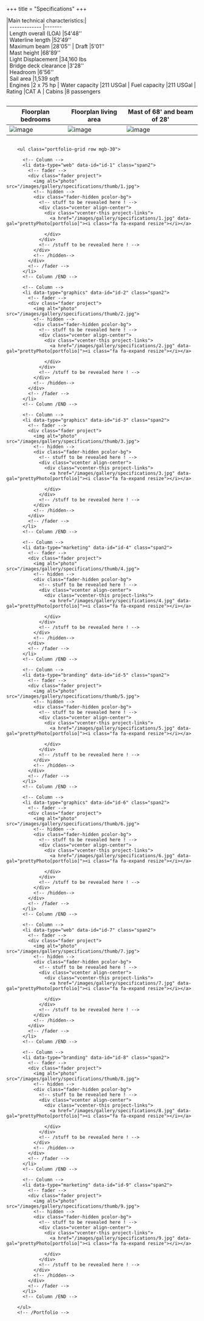 +++
title = "Specifications"
+++



|Main technical characteristics:|                                 
| -------------                 |-------     
| Length overall (LOA)          |54'48''     
| Waterline length              |52'49''                                         
| Maximum beam                  |28'05'' 
| Draft                         |5'01''   
| Mast height                   |68'89''   
| Light Displacement            |34,160 Ibs   
| Bridge deck clearance         |3'28''  
| Headroom                      |6'56''   
| Sail area                     |1,539 sqft                                       
| Engines                       |2 x 75 hp
| Water capacity                |211 USGal
| Fuel capacity                 |211 USGal
| Rating                        |CAT A
| Cabins                        |8 passengers


|Floorplan bedrooms| Floorplan living area |Mast of 68' and beam of 28'            	                       
| -------------    |-------                | ------------
|![image](/images/s_floorplan-level1.png) | ![image](/images/s_floorplan-level2.png) |  ![image](/images/s_catamaran-graphic.png)    
            


<div class="container-fluid">

<!-- Portfolio Grid-->
        <ul class="portfolio-grid row mgb-30">
            
          <!-- Column -->
          <li data-type="web" data-id="id-1" class="span2">
            <!-- fader -->
            <div class="fader project">
              <img alt="photo" src="/images/gallery/specifications/thumb/1.jpg">
              <!-- hidden -->
              <div class="fader-hidden pcolor-bg">
                <!-- stuff to be revealed here ! -->
                <div class="vcenter align-center">
                  <div class="vcenter-this project-links">
                    <a href="/images/gallery/specifications/1.jpg" data-gal="prettyPhoto[portfolio]"><i class="fa fa-expand resize"></i></a>
                    
                  </div>
                </div>
                <!-- /stuff to be revealed here ! -->
              </div>
              <!-- /hidden-->
            </div>
            <!-- /fader -->
          </li>
          <!-- Column /END -->
              
          <!-- Column -->
          <li data-type="graphics" data-id="id-2" class="span2">
            <!-- fader -->
            <div class="fader project">
              <img alt="photo" src="/images/gallery/specifications/thumb/2.jpg">
              <!-- hidden -->
              <div class="fader-hidden pcolor-bg">
                <!-- stuff to be revealed here ! -->
                <div class="vcenter align-center">
                  <div class="vcenter-this project-links">
                    <a href="/images/gallery/specifications/2.jpg" data-gal="prettyPhoto[portfolio]"><i class="fa fa-expand resize"></i></a>
                    
                  </div>
                </div>
                <!-- /stuff to be revealed here ! -->
              </div>
              <!-- /hidden-->
            </div>
            <!-- /fader -->
          </li>
          <!-- Column /END -->
          
          <!-- Column -->
          <li data-type="graphics" data-id="id-3" class="span2">
            <!-- fader -->
            <div class="fader project">
              <img alt="photo" src="/images/gallery/specifications/thumb/3.jpg">
              <!-- hidden -->
              <div class="fader-hidden pcolor-bg">
                <!-- stuff to be revealed here ! -->
                <div class="vcenter align-center">
                  <div class="vcenter-this project-links">
                    <a href="/images/gallery/specifications/3.jpg" data-gal="prettyPhoto[portfolio]"><i class="fa fa-expand resize"></i></a>
                    
                  </div>
                </div>
                <!-- /stuff to be revealed here ! -->
              </div>
              <!-- /hidden-->
            </div>
            <!-- /fader -->
          </li>
          <!-- Column /END -->
          
          <!-- Column -->
          <li data-type="marketing" data-id="id-4" class="span2">
            <!-- fader -->
            <div class="fader project">
              <img alt="photo" src="/images/gallery/specifications/thumb/4.jpg">
              <!-- hidden -->
              <div class="fader-hidden pcolor-bg">
                <!-- stuff to be revealed here ! -->
                <div class="vcenter align-center">
                  <div class="vcenter-this project-links">
                    <a href="/images/gallery/specifications/4.jpg" data-gal="prettyPhoto[portfolio]"><i class="fa fa-expand resize"></i></a>
                    
                  </div>
                </div>
                <!-- /stuff to be revealed here ! -->
              </div>
              <!-- /hidden-->
            </div>
            <!-- /fader -->
          </li>
          <!-- Column /END -->
          
          <!-- Column -->
          <li data-type="branding" data-id="id-5" class="span2">
            <!-- fader -->
            <div class="fader project">
              <img alt="photo" src="/images/gallery/specifications/thumb/5.jpg">
              <!-- hidden -->
              <div class="fader-hidden pcolor-bg">
                <!-- stuff to be revealed here ! -->
                <div class="vcenter align-center">
                  <div class="vcenter-this project-links">
                    <a href="/images/gallery/specifications/5.jpg" data-gal="prettyPhoto[portfolio]"><i class="fa fa-expand resize"></i></a>
                    
                  </div>
                </div>
                <!-- /stuff to be revealed here ! -->
              </div>
              <!-- /hidden-->
            </div>
            <!-- /fader -->
          </li>
          <!-- Column /END -->
          
          <!-- Column -->
          <li data-type="graphics" data-id="id-6" class="span2">
            <!-- fader -->
            <div class="fader project">
              <img alt="photo" src="/images/gallery/specifications/thumb/6.jpg">
              <!-- hidden -->
              <div class="fader-hidden pcolor-bg">
                <!-- stuff to be revealed here ! -->
                <div class="vcenter align-center">
                  <div class="vcenter-this project-links">
                    <a href="/images/gallery/specifications/6.jpg" data-gal="prettyPhoto[portfolio]"><i class="fa fa-expand resize"></i></a>
                    
                  </div>
                </div>
                <!-- /stuff to be revealed here ! -->
              </div>
              <!-- /hidden-->
            </div>
            <!-- /fader -->
          </li>
          <!-- Column /END -->
          
          <!-- Column -->
          <li data-type="web" data-id="id-7" class="span2">
            <!-- fader -->
            <div class="fader project">
              <img alt="photo" src="/images/gallery/specifications/thumb/7.jpg">
              <!-- hidden -->
              <div class="fader-hidden pcolor-bg">
                <!-- stuff to be revealed here ! -->
                <div class="vcenter align-center">
                  <div class="vcenter-this project-links">
                    <a href="/images/gallery/specifications/7.jpg" data-gal="prettyPhoto[portfolio]"><i class="fa fa-expand resize"></i></a>
                    
                  </div>
                </div>
                <!-- /stuff to be revealed here ! -->
              </div>
              <!-- /hidden-->
            </div>
            <!-- /fader -->
          </li>
          <!-- Column /END -->
        
          <!-- Column -->
          <li data-type="branding" data-id="id-8" class="span2">
            <!-- fader -->
            <div class="fader project">
              <img alt="photo" src="/images/gallery/specifications/thumb/8.jpg">
              <!-- hidden -->
              <div class="fader-hidden pcolor-bg">
                <!-- stuff to be revealed here ! -->
                <div class="vcenter align-center">
                  <div class="vcenter-this project-links">
                    <a href="/images/gallery/specifications/8.jpg" data-gal="prettyPhoto[portfolio]"><i class="fa fa-expand resize"></i></a>
                    
                  </div>
                </div>
                <!-- /stuff to be revealed here ! -->
              </div>
              <!-- /hidden-->
            </div>
            <!-- /fader -->
          </li>
          <!-- Column /END -->
          
          <!-- Column -->
          <li data-type="marketing" data-id="id-9" class="span2">
            <!-- fader -->
            <div class="fader project">
              <img alt="photo" src="/images/gallery/specifications/thumb/9.jpg">
              <!-- hidden -->
              <div class="fader-hidden pcolor-bg">
                <!-- stuff to be revealed here ! -->
                <div class="vcenter align-center">
                  <div class="vcenter-this project-links">
                    <a href="/images/gallery/specifications/9.jpg" data-gal="prettyPhoto[portfolio]"><i class="fa fa-expand resize"></i></a>
                    
                  </div>
                </div>
                <!-- /stuff to be revealed here ! -->
              </div>
              <!-- /hidden-->
            </div>
            <!-- /fader -->
          </li>
          <!-- Column /END -->
              
        </ul>
        <!-- /Portfolio -->
    
</div>


<style type="text/css">
table{
	float: left;
}
  .container-fluid {
    display: inline-block;
}
</style>









